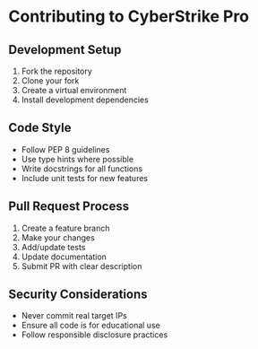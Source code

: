 # Contributing to CyberStrike Pro

## Development Setup
1. Fork the repository
2. Clone your fork
3. Create a virtual environment
4. Install development dependencies

## Code Style
- Follow PEP 8 guidelines
- Use type hints where possible
- Write docstrings for all functions
- Include unit tests for new features

## Pull Request Process
1. Create a feature branch
2. Make your changes
3. Add/update tests
4. Update documentation
5. Submit PR with clear description

## Security Considerations
- Never commit real target IPs
- Ensure all code is for educational use
- Follow responsible disclosure practices